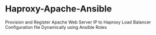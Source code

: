 # Haproxy-Apache-Ansible
Provision and Register Apache Web Server IP to Haproxy Load Balancer Configuration file Dynamically using Ansible Roles
